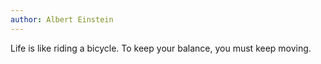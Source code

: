 ```yaml
---
author: Albert Einstein
---
```

Life is like riding a bicycle. 
To keep your balance, you must keep moving. 